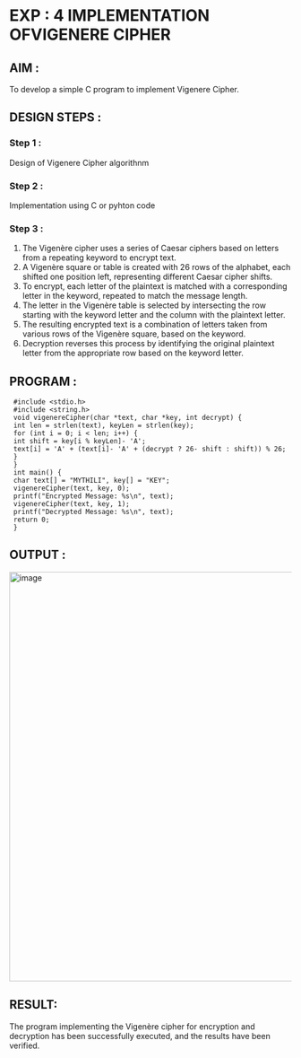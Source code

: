 # EXP : 4 IMPLEMENTATION OFVIGENERE CIPHER

## AIM :
To develop a simple C program to implement Vigenere Cipher.
## DESIGN STEPS :
### Step 1 :
Design of Vigenere Cipher algorithnm
### Step 2 :
Implementation using C or pyhton code
### Step 3 :
1.	The Vigenère cipher uses a series of Caesar ciphers based on letters from a repeating keyword to encrypt text.
2.	A Vigenère square or table is created with 26 rows of the alphabet, each shifted one position left, representing different Caesar cipher shifts.
3.	To encrypt, each letter of the plaintext is matched with a corresponding letter in the keyword, repeated to match the message length.
4.	The letter in the Vigenère table is selected by intersecting the row starting with the keyword letter and the column with the plaintext letter.
5.	The resulting encrypted text is a combination of letters taken from various rows of the Vigenère square, based on the keyword.
6.	Decryption reverses this process by identifying the original plaintext letter from the appropriate row based on the keyword letter.

## PROGRAM :
```
 #include <stdio.h>
 #include <string.h>
 void vigenereCipher(char *text, char *key, int decrypt) {
 int len = strlen(text), keyLen = strlen(key);
 for (int i = 0; i < len; i++) {
 int shift = key[i % keyLen]- 'A';
 text[i] = 'A' + (text[i]- 'A' + (decrypt ? 26- shift : shift)) % 26;
 }
 }
 int main() {
 char text[] = "MYTHILI", key[] = "KEY";
 vigenereCipher(text, key, 0);
 printf("Encrypted Message: %s\n", text);
 vigenereCipher(text, key, 1);
 printf("Decrypted Message: %s\n", text);
 return 0;
 }
```

## OUTPUT :

<img width="1920" height="730" alt="image" src="https://github.com/user-attachments/assets/3b9a89cd-29c4-4159-b996-1193872e5f66" />

## RESULT:
The program implementing the Vigenère cipher for encryption and decryption has been successfully	executed,	and	the	results	have	been	verified.
